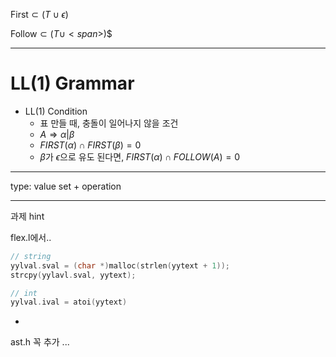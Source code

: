 $\text{First} \subset (T \cup \epsilon)$

$\text{Follow} \subset (T \cup <span>$</span>)$

---

# LL(1) Grammar
- LL(1) Condition
  - 표 만들 때, 충돌이 일어나지 않을 조건
  - $A \Rightarrow \alpha | \beta$
  - $FIRST(\alpha) \cap FIRST(\beta) = 0$
  - $\beta$가 $\epsilon$으로 유도 된다면, $FIRST(\alpha) \cap FOLLOW(A) = 0$

---

type: value set + operation

---

과제 hint

flex.l에서..
```c
// string
yylval.sval = (char *)malloc(strlen(yytext + 1));
strcpy(yylavl.sval, yytext);

// int
yylval.ival = atoi(yytext)
```
+
ast.h 꼭 추가
...
